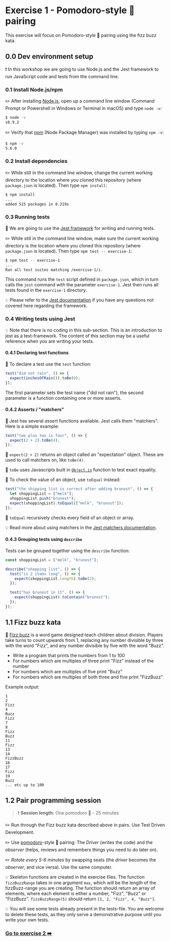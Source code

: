 # Exercise 1 - Pomodoro-style :tomato: pairing

This exercise will focus on Pomodoro-style :tomato: pairing using the fizz buzz kata.

## 0.0 Dev environment setup

:exclamation: In this workshop we are going to use Node.js and the Jest framework to run JavaScript code and tests from the command line.

### 0.1 Install Node.js/npm

:pencil2: After installing [Node.js](https://nodejs.org), open up a command line window (Command Prompt or Powershell in Windows or Terminal in macOS) and type `node -v`:

```bash
$ node -v
v8.9.2
```

:pencil2: Verify that [npm](http://npmjs.com/) (Node Package Manager) was installed by typing `npm -v`:

```bash
$ npm -v
5.6.0
```

### 0.2 Install dependencies

:pencil2: While still in the command line window, change the current working directory to the location where you cloned this repository (where `package.json` is located). Then type `npm install`:

```bash
$ npm install
...
added 515 packages in 8.219s
```

### 0.3 Running tests

:book: We are going to use the [Jest framework](https://facebook.github.io/jest/) for writing and running tests.

:pencil2: While still in the command line window, make sure the current working directory is the location where you cloned this repository (where `package.json` is located).
Then type `npm test -- exercise-1`:

```bash
$ npm test -- exercise-1
...
Ran all test suites matching /exercise-1/i.
```

This command runs the `test` script defined in `package.json`, which in turn calls the `jest` command with the parameter `exercise-1`. Jest then runs all tests found in the `exercise-1` directory.

:bulb: Please refer to the [Jest documentation](https://facebook.github.io/jest/docs/en/getting-started.html) if you have any questions not covered here regarding the framework.

### 0.4 Writing tests using Jest

:bulb: Note that there is no coding in this sub-section. This is an introduction to jest as a test-framework. The content of this section may be a useful reference when you are writing your tests.

#### 0.4.1 Declaring test functions

:book: To declare a test use the `test` function:

```js
test("did not rain", () => {
  expect(inchesOfRain()).toBe(0);
});
```

The first parameter sets the test name ("did not rain"), the second parameter is a function containing one or more asserts.

#### 0.4.2 Asserts / "matchers"

:book: Jest has several _assert_ functions available. Jest calls them "matchers". Here is a simple example:

```js
test("two plus two is four", () => {
  expect(2 + 2).toBe(4);
});
```

:book: `expect(2 + 2)` returns an object called an "expectation" object. These are used to call matchers on, like `toBe(4)`.

:book: `toBe` uses Javascripts built in [`Object.is`](https://developer.mozilla.org/en-US/docs/Web/JavaScript/Reference/Global_Objects/Object/is) function to test exact equality.

:book: To check the value of an object, use `toEqual` instead:

```js
test("the shipping list is correct after adding brunost", () => {
  let shoppingList = ["melk"];
  shoppingList.push("brunost");
  expect(shoppingList).toEqual(["melk", "brunost"]);
});
```

:book: `toEqual` recursively checks every field of an object or array.

:bulb: Read more about using matchers in the [Jest matchers documentation](https://facebook.github.io/jest/docs/en/using-matchers.html).

#### 0.4.3 Grouping tests using `describe`

Tests can be grouped together using the `describe` function:

```js
const shoppingList = ["melk", "brunost"];

describe("shopping list", () => {
  test("is 2 items long", () => {
    expect(shoppingList.length).toBe(2);
  });

  test("has brunost in it", () => {
    expect(shoppingList).toContain("brunost");
  });
});
```

## 1.1 Fizz buzz kata

:book: [Fizz buzz](https://en.wikipedia.org/wiki/Fizz_buzz) is a word game designed teach children about division. Players take turns to count upwards from 1, replacing any number divisible by three with the word "Fizz", and any number divisible by five with the word "Buzz".

* Write a program that prints the numbers from 1 to 100
* For numbers which are multiples of three print "Fizz" instead of the number
* For numbers which are multiples of five print "Buzz"
* For numbers which are multiples of both three and five print "FizzBuzz"

Example output:

```shell
1
2
Fizz
4
Buzz
Fizz
7
8
Fizz
Buzz
11
Fizz
13
14
FizzBuzz
16
17
Fizz
19
Buzz
... etc up to 100
```

## 1.2 Pair programming session

> :exclamation: **Session length:** One pomodoro :tomato: - 25 minutes

:pencil2: Run through the Fizz buzz kata described above in pairs. Use Test Driven Development.

:pencil2: Use [pomodoro](https://en.wikipedia.org/wiki/Pomodoro_Technique)-style :tomato: pairing: The _Driver_ (writes the code) and the _observer_ (helps, reviews and remembers things you need to do later on).

:pencil2: _Rotate every 5-6 minutes_ by swapping seats (the _driver_ becomes the _observer_, and vice versa). Use the same computer.

:bulb: Skeleton functions are created in the exercise files. The function `fizzBuzzRange` takes in one argument `max`, which will be the length of the fizzBuzz-range you are creating. The function should return an array of elements, where each element is either a number, "Fizz", "Buzz" or "FizzBuzz". 
`fizzBuzzRange(5)` should return `[1, 2, "Fizz", 4, "Buzz"]`.

:bulb: You will see some tests already present in the tests-file. You are welcome to delete these tests, as they only serve a demonstrative purpose until you write your own tests.

### [Go to exercise 2 :arrow_right:](../exercise-2/README.md)
